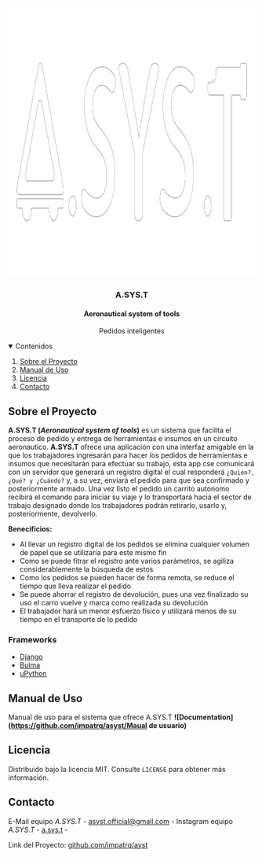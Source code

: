 
<!-- PROJECT LOGO -->
<br />
<p align="center">
  <a href="https://github.com/impatrq/asyst">
    <img src= "media/ASYST-blanco.png" alt="Logo" width="2500" height="550">
  </a>

  <h3 align="center">A.SYS.T</h3>
  <h4 align="center">Aeronautical system of tools</h4>

  <p align="center">
    Pedidos inteligentes
    <!-- TABLE OF CONTENTS -->
<details open="open">
  <summary>Contenidos</summary>
  <ol>
    <li>
      <a href="#sobre-el-proyecto">Sobre el Proyecto</a>
    </li>
    <!-- <li>
      <a href="#getting-started">Getting Started</a>
      <ul>
        <li><a href="#prerequisites">Prerequisites</a></li>
        <li><a href="#installation">Installation</a></li>
      </ul>
    </li> -->
    <li><a href="#manual-de-uso">Manual de Uso</a></li>
    <li><a href="#licencia">Licencia</a></li>
    <li><a href="#contacto">Contacto</a></li>
    <!-- <li><a href="#agradecimientos">Agradecimientos</a></li> -->
  </ol>
</details>
<!-- ABOUT THE PROJECT -->

## Sobre el Proyecto

**A.SYS.T (*Aeronautical system of tools*)** es un sistema que facilita el proceso de pedido y entrega de herramientas e insumos en un circuito aeronautico.
**A.SYS.T** ofrece una aplicación con una interfaz amigable en la que los trabajadores ingresarán para hacer los pedidos de herramientas e insumos que necesitarán para efectuar su trabajo, esta app cse comunicará con un servidor que generará un registro digital el cual responderá `¿Quién?, ¿Qué? y ¿Cuándo?` y, a su vez, enviará el pedido para que sea confirmado y posteriormente armado. Una vez listo el pedido un carrito autonomo recibirá el comando para iniciar su viaje y lo transportará hacia el sector de trabajo designado donde los trabajadores podrán retirarlo, usarlo y, posteriormente, devolverlo.


**Benecificios:**
* Al llevar un registro digital de los pedidos se elimina cualquier volumen de papel que se utilizaría para este mismo fin
* Como se puede fitrar el registro ante varios parámetros, se agiliza considerablemente la búsqueda de estos
* Como los pedidos se pueden hacer de forma remota, se reduce el tiempo que lleva realizar el pedido
* Se puede ahorrar el registro de devolución, pues una vez finalizado su uso el carro vuelve y marca como realizada su devolución
* El trabajador hará un menor esfuerzo físico y utilizará menos de su tiempo en el transporte de lo pedido


### Frameworks


* [Django](https://www.djangoproject.com/)
* [Bulma](https://bulma.io/)
* [uPython](https://micropython.org/)



<!-- GETTING STARTED -->
<!-- ## Getting Started

This is an example of how you may give instructions on setting up your project locally.
To get a local copy up and running follow these simple example steps.

### Prerequisites

This is an example of how to list things you need to use the software and how to install them.
* npm
  ```sh
  npm install npm@latest -g
  ```

### Installation

1. Get a free API Key at [https://example.com](https://example.com)
2. Clone the repo
   ```sh
   git clone https://github.com/your_username_/Project-Name.git
   ```
3. Install NPM packages
   ```sh
   npm install
   ```
4. Enter your API in `config.js`
   ```JS
   const API_KEY = 'ENTER YOUR API';
   ``` -->



<!-- USAGE EXAMPLES -->
## Manual de Uso

Manual de uso para el sistema que ofrece A.SYS.T
**![Documentation](https://github.com/impatrq/asyst/Maual de usuario)**


<!-- LICENSE -->
## Licencia

Distribuido bajo la licencia MIT. Consulte `LICENSE` para obtener más información.

<!-- Distribuido bajo la licencia MIT. Consulte `LICENSE` para obtener más información.

<!-- CONTACTO -->
## Contacto

E-Mail equipo *A.SYS.T* - [asyst.official@gmail.com]() -
Instagram equipo *A.SYS.T* - [a.sys.t]() -

Link del Proyecto: [github.com/impatrq/ayst](https://github.com/impatrq/asyst)
